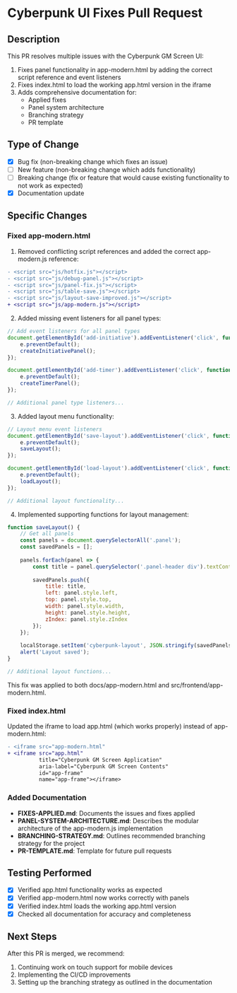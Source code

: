 # Cyberpunk UI Fixes Pull Request

## Description
This PR resolves multiple issues with the Cyberpunk GM Screen UI:

1. Fixes panel functionality in app-modern.html by adding the correct script reference and event listeners
2. Fixes index.html to load the working app.html version in the iframe
3. Adds comprehensive documentation for:
   - Applied fixes
   - Panel system architecture
   - Branching strategy
   - PR template

## Type of Change
- [x] Bug fix (non-breaking change which fixes an issue)
- [ ] New feature (non-breaking change which adds functionality)
- [ ] Breaking change (fix or feature that would cause existing functionality to not work as expected)
- [x] Documentation update

## Specific Changes

### Fixed app-modern.html
1. Removed conflicting script references and added the correct app-modern.js reference:

```diff
- <script src="js/hotfix.js"></script>
- <script src="js/debug-panel.js"></script>
- <script src="js/panel-fix.js"></script>
- <script src="js/table-save.js"></script>
- <script src="js/layout-save-improved.js"></script>
+ <script src="js/app-modern.js"></script>
```

2. Added missing event listeners for all panel types:

```javascript
// Add event listeners for all panel types
document.getElementById('add-initiative').addEventListener('click', function(e) {
    e.preventDefault();
    createInitiativePanel();
});

document.getElementById('add-timer').addEventListener('click', function(e) {
    e.preventDefault();
    createTimerPanel();
});

// Additional panel type listeners...
```

3. Added layout menu functionality:

```javascript
// Layout menu event listeners
document.getElementById('save-layout').addEventListener('click', function(e) {
    e.preventDefault();
    saveLayout();
});

document.getElementById('load-layout').addEventListener('click', function(e) {
    e.preventDefault();
    loadLayout();
});

// Additional layout functionality...
```

4. Implemented supporting functions for layout management:

```javascript
function saveLayout() {
    // Get all panels
    const panels = document.querySelectorAll('.panel');
    const savedPanels = [];
    
    panels.forEach(panel => {
        const title = panel.querySelector('.panel-header div').textContent;
        
        savedPanels.push({
            title: title,
            left: panel.style.left,
            top: panel.style.top,
            width: panel.style.width,
            height: panel.style.height,
            zIndex: panel.style.zIndex
        });
    });
    
    localStorage.setItem('cyberpunk-layout', JSON.stringify(savedPanels));
    alert('Layout saved');
}

// Additional layout functions...
```

This fix was applied to both docs/app-modern.html and src/frontend/app-modern.html.

### Fixed index.html
Updated the iframe to load app.html (which works properly) instead of app-modern.html:

```diff
- <iframe src="app-modern.html" 
+ <iframe src="app.html" 
          title="Cyberpunk GM Screen Application" 
          aria-label="Cyberpunk GM Screen Contents"
          id="app-frame"
          name="app-frame"></iframe>
```

### Added Documentation
- **FIXES-APPLIED.md**: Documents the issues and fixes applied
- **PANEL-SYSTEM-ARCHITECTURE.md**: Describes the modular architecture of the app-modern.js implementation
- **BRANCHING-STRATEGY.md**: Outlines recommended branching strategy for the project
- **PR-TEMPLATE.md**: Template for future pull requests

## Testing Performed
- [x] Verified app.html functionality works as expected
- [x] Verified app-modern.html now works correctly with panels
- [x] Verified index.html loads the working app.html version
- [x] Checked all documentation for accuracy and completeness

## Next Steps
After this PR is merged, we recommend:
1. Continuing work on touch support for mobile devices
2. Implementing the CI/CD improvements
3. Setting up the branching strategy as outlined in the documentation